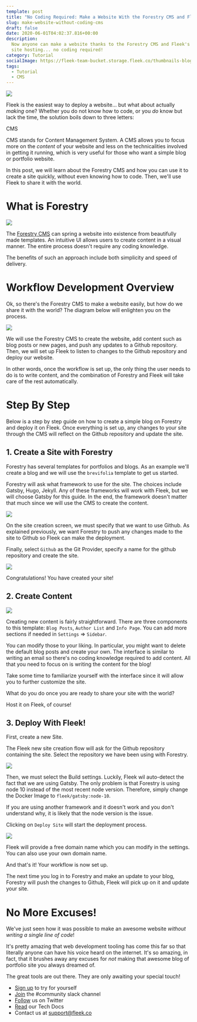 ```yaml
---
template: post
title: "No Coding Required: Make a Website With the Forestry CMS and Fleek!"
slug: make-website-without-coding-cms
draft: false
date: 2020-06-01T04:02:37.816+00:00
description:
  Now anyone can make a website thanks to the Forestry CMS and Fleek's
  site hosting... no coding required!
category: Tutorial
socialImage: https://fleek-team-bucket.storage.fleek.co/thumbnails-blog/NoCode.png
tags:
  - Tutorial
  - CMS
---
```


![](https://fleek-team-bucket.storage.fleek.co/thumbnails-blog/NoCode.png)

Fleek is the easiest way to deploy a website... but what about actually _making_ one? Whether you do not know how to code, or you _do_ know but lack the time, the solution boils down to three letters:

CMS

CMS stands for Content Management System. A CMS allows you to focus more on the _content_ of your website and less on the technicalities involved in getting it running, which is very useful for those who want a simple blog or portfolio website.

In this post, we will learn about the Forestry CMS and how you can use it to create a site quickly, without even knowing how to code. Then, we'll use Fleek to share it with the world.

# What is Forestry

![](./media/cms/cms-meme.jpg)

The [Forestry CMS](https://forestry.io/) can spring a website into existence from beautifully made templates. An intuitive UI allows users to create content in a visual manner. The entire process doesn't require any coding knowledge.

The benefits of such an approach include both simplicity and speed of delivery.

# Workflow Development Overview

Ok, so there's the Forestry CMS to make a website easily, but how do we share it with the world?
The diagram below will enlighten you on the process.

![](./media/cms/forestry-fleek-diagram.png)

We will use the Forestry CMS to create the website, add content such as blog posts or new pages, and push any updates to a Github repository. Then, we will set up Fleek to listen to changes to the Github repository and deploy our website.

In other words, once the workflow is set up, the only thing the user needs to do is to write content, and the combination of Forestry and Fleek will take care of the rest automatically.

# Step By Step

Below is a step by step guide on how to create a simple blog on Forestry and deploy it on Fleek. Once everything is set up, any changes to your site through the CMS will reflect on the Github repository and update the site.

## 1. Create a Site with Forestry

Forestry has several templates for portfolios and blogs.
As an example we'll create a blog and we will use the `brevifolia` template to get us started.

Forestry will ask what framework to use for the site. The choices include Gatsby, Hugo, Jekyll. Any of these frameworks will work with Fleek, but we will choose Gatsby for this guide. In the end, the framework doesn't matter that much since we will use the CMS to create the content.

![](./media/cms/template-select.png)

On the site creation screen, we must specify that we want to use Github. As explained previously, we want Forestry to push any changes made to the site to Github so Fleek can make the deployment.

Finally, select `Github` as the Git Provider, specify a name for the github repository and create the site.

![](./media/cms/github-select.png)

Congratulations! You have created your site!

## 2. Create Content

![](./media/cms/content-create.png)

Creating new content is fairly straightforward. There are three components to this template: `Blog Posts`, `Author List` and `Info Page`. You can add more sections if needed in `Settings` => `Sidebar`.

You can modify those to your liking. In particular, you might want to delete the default blog posts and create your own. The interface is similar to writing an email so there's no coding knowledge required to add content. All that you need to focus on is writing the content for the blog!

Take some time to familiarize yourself with the interface since it will allow you to further customize the site.

What do you do once you are ready to share your site with the world?

Host it on Fleek, of course!

## 3. Deploy With Fleek!

First, create a new Site.

The Fleek new site creation flow will ask for the Github repository containing the site. Select the repository we have been using with Forestry.

![](./media/cms/select-repo-fleek.png)

Then, we must select the Build settings. Luckily, Fleek wil auto-detect the fact that we are using Gatsby. The only problem is that Forestry is using node 10 instead of the most recent node version. Therefore, simply change the Docker Image to `fleek/gatsby:node-10`.

If you are using another framework and it doesn't work and you don't understand why, it is likely that the node version is the issue.

Clicking on `Deploy Site` will start the deployment process.

![](./media/cms/new-site.png)

Fleek will provide a free domain name which you can modify in the settings. You can also use your own domain name.

And that's it! Your workflow is now set up.

The next time you log in to Forestry and make an update to your blog, Forestry will push the changes to Github, Fleek will pick up on it and update your site.

# No More Excuses!

We've just seen how it was possible to make an awesome website _without writing a single line of code_!

It's pretty amazing that web development tooling has come this far so that literally anyone can have his voice heard on the internet. It's so amazing, in fact, that it brushes away any excuses for _not_ making that awesome blog of portfolio site you always dreamed of.

The great tools are out there. They are only awaiting your special touch!

- [Sign up](https://app.fleek.co) to try for yourself
- [Join](https://slack.fleek.co/) the #community slack channel
- [Follow](https://twitter.com/fleek) us on Twitter
- [Read](https://docs.fleek.co/) our Tech Docs
- Contact us at support@fleek.co
